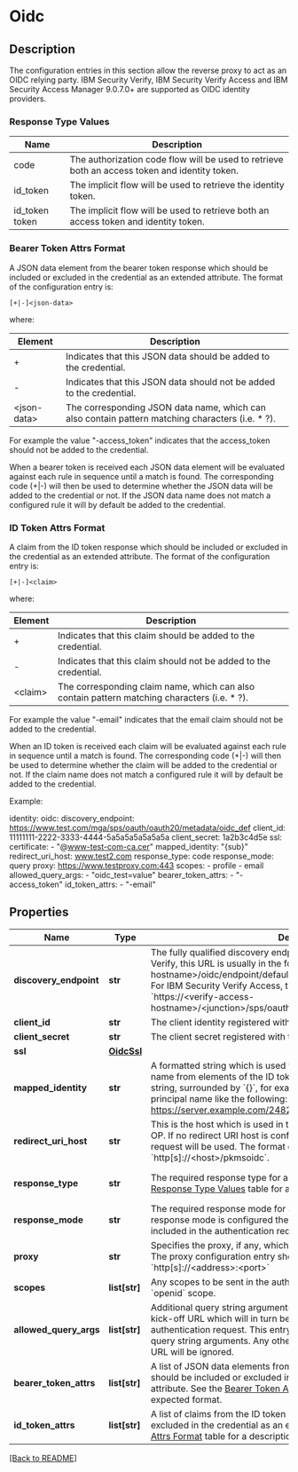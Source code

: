 # Oidc

## Description

The configuration entries in this section allow the reverse proxy to act as an OIDC relying party.
IBM Security Verify, IBM Security Verify Access and IBM Security Access Manager 9.0.7.0+ are supported as OIDC identity providers.

### Response Type Values
Name | Description
---- | -----------
code | The authorization code flow will be used to retrieve both an access token and identity token.
id_token | The implicit flow will be used to retrieve the identity token.
id_token token | The implicit flow will be used to retrieve both an access token and identity token.

### Bearer Token Attrs Format
A JSON data element from the bearer token response which should be included or excluded in the credential as an extended attribute.
The format of the configuration entry is:

`[+|-]<json-data>`

where:

Element | Description
------- | -----------
+ | Indicates that this JSON data should be added to the credential.
- | Indicates that this JSON data should not be added to the credential.
&lt;json-data&gt; | The corresponding JSON data name, which can also contain pattern matching characters (i.e. * ?).

For example the value "-access_token" indicates that the access_token should not be added to the credential.

When a bearer token is received each JSON data element will be evaluated against each rule in sequence until a match is found.
The corresponding code (+|-) will then be used to determine whether the JSON data will be added to the credential or not.
If the JSON data name does not match a configured rule it will by default be added to the credential.

### ID Token Attrs Format
A claim from the ID token response which should be included or excluded in the credential as an extended attribute.
The format of the configuration entry is:

`[+|-]<claim>`

where:

Element | Description
------- | -----------
+ | Indicates that this claim should be added to the credential.
- | Indicates that this claim should not be added to the credential.
&lt;claim&gt; | The corresponding claim name, which can also contain pattern matching characters (i.e. * ?).

For example the value "-email" indicates that the email claim should not be added to the credential.

When an ID token is received each claim will be evaluated against each rule in sequence until a match is found.
The corresponding code (+|-) will then be used to determine whether the claim will be added to the credential or not.
If the claim name does not match a configured rule it will by default be added to the credential.

Example:

identity:
  oidc:
    discovery_endpoint: https://www.test.com/mga/sps/oauth/oauth20/metadata/oidc_def
    client_id: 11111111-2222-3333-4444-5a5a5a5a5a5a5a
    client_secret: 1a2b3c4d5e
    ssl:
      certificate:
        - "@www-test-com-ca.cer"
    mapped_identity: "{sub}"
    redirect_uri_host: www.test2.com
    response_type: code
    response_mode: query
    proxy: https://www.testproxy.com:443
    scopes:
      - profile
      - email
    allowed_query_args:
      - "oidc_test=value"
    bearer_token_attrs:
      - "-access_token"
    id_token_attrs:
      - "-email"


## Properties

Name | Type | Description | Notes
------------ | ------------- | ------------- | -------------
**discovery\_endpoint** | **str** | The fully qualified discovery endpoint for the OIDC OP. For IBM Security Verify, this URL is usually in the format: &#x60;https://&lt;verify-hostname&gt;/oidc/endpoint/default/.well-known/openid-configuration&#x60; For IBM Security Verify Access, this URL is usually in the format: &#x60;https://&lt;verify-access-hostname&gt;/&lt;junction&gt;/sps/oauth/oauth20/metadata/&lt;definition\_name&gt;&#x60;  | [optional] 
**client\_id** | **str** | The client identity registered with the identity provider.  | [optional] 
**client\_secret** | **str** | The client secret registered with the identity provider.  | [optional] 
**ssl** | [**OidcSsl**](OidcSsl.md) |  | [optional] 
**mapped\_identity** | **str** | A formatted string which is used to construct the credential principal name from elements of the ID token. Claims can be added to the identity string, surrounded by &#x60;{}&#x60;, for example:   {iss}/{sub} - would construct a principal name like the following:   https://server.example.com/248289761001  | [optional] [default to '{sub}']
**redirect\_uri\_host** | **str** | This is the host which is used in the redirect URI registered with the OIDC OP. If no redirect URI host is configured the host header from the request will be used. The format of the redirect URI will be: &#x60;http[s]://&lt;host&gt;/pkmsoidc&#x60;.  | [optional] 
**response\_type** | **str** | The required response type for authentication responses. See the [Response Type Values](#response-type-values) table for a description  of the available values.  | [optional] [default to 'code']
**response\_mode** | **str** | The required response mode for authentication responses. If no response mode is configured the response mode parameter will not be included in the authentication request.  | [optional] 
**proxy** | **str** | Specifies the proxy, if any, which is used to reach the identity provider. The proxy configuration entry should be in URL format. Eg: &#x60;http[s]://&lt;address&gt;:&lt;port&gt;&#x60;  | [optional] 
**scopes** | **list[str]** | Any scopes to be sent in the authentication request in addition to the &#x60;openid&#x60; scope.  | [optional] 
**allowed\_query\_args** | **list[str]** | Additional query string arguments can be provided to the authentication kick-off URL which will in turn be appended to the corresponding authentication request. This entry is used to define a list of allowed query string arguments. Any other arguments passed to the kick-off URL will be ignored.  | [optional] 
**bearer\_token\_attrs** | **list[str]** | A list of JSON data elements from the bearer token response which should be included or excluded in the credential as an extended attribute. See the  [Bearer Token Attrs Format](#bearer-token-attrs-format) table for a  description of the expected format.  | [optional] 
**id\_token\_attrs** | **list[str]** | A list of claims from the ID token response which should be included or excluded in the credential as an extended attribute. See the  [ID Token Attrs Format](#id-token-attrs-format) table for a description  of the expected format.  | [optional] 

[[Back to README]](../README.md)



